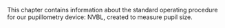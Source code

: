 This chapter contains information about the standard operating procedure for our pupillometry device: NVBL, created to measure pupil size. 
